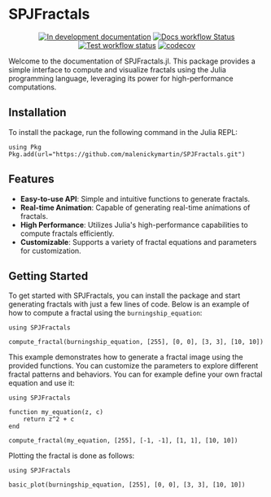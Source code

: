 # SPJFractals
<div align="center">

[![In development documentation](https://img.shields.io/badge/docs-dev-blue.svg)](https://malenickymartin.github.io/SPJFractals.jl/dev)
[![Docs workflow Status](https://github.com/malenickymartin/SPJFractals.jl/actions/workflows/Docs.yml/badge.svg?branch=main)](https://github.com/malenickymartin/SPJFractals.jl/actions/workflows/Docs.yml?query=branch%3Amain)
[![Test workflow status](https://github.com/malenickymartin/SPJFractals.jl/actions/workflows/Tests.yml/badge.svg?branch=main)](https://github.com/malenickymartin/SPJFractals.jl/actions/workflows/Tests.yml?query=branch%3Amain)
[![codecov](https://codecov.io/gh/malenickymartin/SPJFractals.jl/graph/badge.svg?token=GHSAKYW2KY)](https://codecov.io/gh/malenickymartin/SPJFractals.jl)

</div>

Welcome to the documentation of SPJFractals.jl. This package provides a simple interface to compute and visualize fractals using the Julia programming language, 
leveraging its power for high-performance computations.

## Installation

To install the package, run the following command in the Julia REPL:

```
using Pkg
Pkg.add(url="https://github.com/malenickymartin/SPJFractals.git")
```

## Features

- **Easy-to-use API**: Simple and intuitive functions to generate fractals.
- **Real-time Animation**: Capable of generating real-time animations of fractals.
- **High Performance**: Utilizes Julia's high-performance capabilities to compute fractals efficiently.
- **Customizable**: Supports a variety of fractal equations and parameters for customization.

## Getting Started

To get started with SPJFractals, you can install the package and start generating fractals with just a few lines of code. Below is an example of how to compute a fractal using the `burningship_equation`:

```@example
using SPJFractals

compute_fractal(burningship_equation, [255], [0, 0], [3, 3], [10, 10])
```

This example demonstrates how to generate a fractal image using the provided functions. You can customize the parameters to explore different fractal patterns and behaviors.
You can for example define your own fractal equation and use it:

```@example
using SPJFractals

function my_equation(z, c)
    return z^2 + c
end

compute_fractal(my_equation, [255], [-1, -1], [1, 1], [10, 10])
```

Plotting the fractal is done as follows:

```@example
using SPJFractals

basic_plot(burningship_equation, [255], [0, 0], [3, 3], [10, 10])
```
